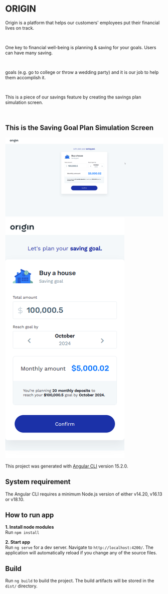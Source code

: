 # ORIGIN

<p>Origin is a platform that helps our customers' employees put their financial lives on track.</p></br>
<p>One key to financial well-being is planning & saving for your goals. Users can have many saving.</p></br>
<p>goals (e.g. go to college or throw a wedding party) and it is our job to help them accomplish it.</p></br>
<p>This is a piece of our savings feature by creating the savings plan simulation screen.</p></br>

## This is the Saving Goal Plan Simulation Screen

![](/src/assets/images/origin-desktop.png)
![](/src/assets/images/origin-mobile.png)

This project was generated with [Angular CLI](https://github.com/angular/angular-cli) version 15.2.0.

## System requirement

The Angular CLI requires a minimum Node.js version of either v14.20, v16.13 or v18.10.

## How to run app

<b>1. Install node modules </b></br>
Run `npm install`

<b>2. Start app</b></br>
Run `ng serve` for a dev server. Navigate to `http://localhost:4200/`. The application will automatically reload if you
change any of the source files.

## Build

Run `ng build` to build the project. The build artifacts will be stored in the `dist/` directory.
